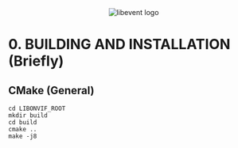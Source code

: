 <div align=center>
<img src="https://www.onvif.org/wp-content/themes/onvif-public/images/logo.png" alt="libevent logo"/>
</div>

# 0. BUILDING AND INSTALLATION (Briefly)

## CMake (General)

```shell
cd LIBONVIF_ROOT
mkdir build
cd build
cmake ..
make -j8
```